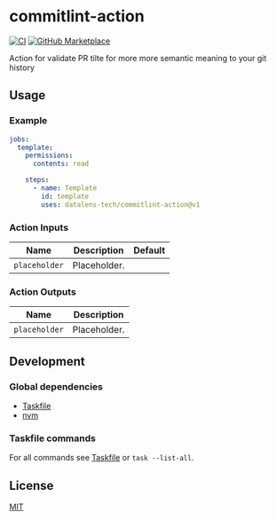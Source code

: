 # commitlint-action

[![CI](https://github.com/datalens-tech/commitlint-action/workflows/Check%20PR/badge.svg)](https://github.com/datalens-tech/commitlint-action/actions?query=workflow%3A%22%22Check+PR%22%22)
[![GitHub Marketplace](https://img.shields.io/badge/Marketplace-Template-blue.svg)](https://github.com/marketplace/actions/template)

Action for validate PR tilte for more more semantic meaning to your git history

## Usage

### Example

```yaml
jobs:
  template:
    permissions:
      contents: read

    steps:
      - name: Template
        id: template
        uses: datalens-tech/commitlint-action@v1
```

### Action Inputs

| Name          | Description  | Default |
| ------------- | ------------ | ------- |
| `placeholder` | Placeholder. |         |

### Action Outputs

| Name          | Description  |
| ------------- | ------------ |
| `placeholder` | Placeholder. |

## Development

### Global dependencies

- [Taskfile](https://taskfile.dev/installation/)
- [nvm](https://github.com/nvm-sh/nvm?tab=readme-ov-file#install--update-script)

### Taskfile commands

For all commands see [Taskfile](Taskfile.yaml) or `task --list-all`.

## License

[MIT](LICENSE)
